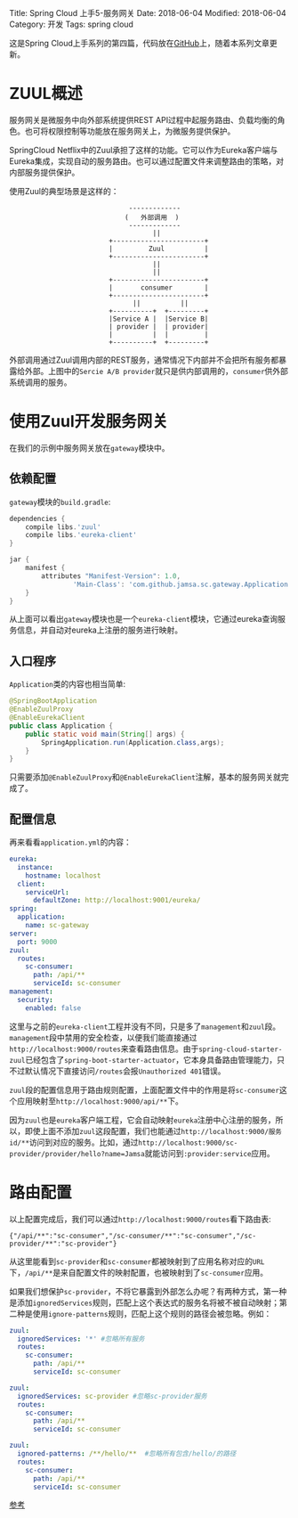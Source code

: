 Title: Spring Cloud 上手5-服务网关
Date: 2018-06-04
Modified: 2018-06-04
Category: 开发
Tags: spring cloud

这是Spring Cloud上手系列的第四篇，代码放在[GitHub](https://github.com/Jamsa/sc-cloud)上，随着本系列文章更新。

# ZUUL概述

服务网关是微服务中向外部系统提供REST API过程中起服务路由、负载均衡的角色。也可将权限控制等功能放在服务网关上，为微服务提供保护。

SpringCloud Netflix中的Zuul承担了这样的功能。它可以作为Eureka客户端与Eureka集成，实现自动的服务路由。也可以通过配置文件来调整路由的策略，对内部服务提供保护。

使用Zuul的典型场景是这样的：

```
                              -------------
                             (   外部调用  )
                              -------------
                                    ||
                         +-----------------------+
                         |         Zuul          |
                         +-----------------------+
                                    ||
                                    ||
                         +-----------------------+
                         |       consumer        |
                         +-----------------------+
                               ||          || 
                         +----------+  +---------+
                         |Service A |  |Service B|
                         | provider |  | provider|
                         |          |  |         |
                         +----------+  +---------+

```

外部调用通过Zuul调用内部的REST服务，通常情况下内部并不会把所有服务都暴露给外部。上图中的`Sercie A/B provider`就只是供内部调用的，`consumer`供外部系统调用的服务。

# 使用Zuul开发服务网关

在我们的示例中服务网关放在`gateway`模块中。

## 依赖配置

`gateway`模块的`build.gradle`:

```groovy
dependencies {
    compile libs.'zuul'
    compile libs.'eureka-client'
}

jar {
    manifest {
        attributes "Manifest-Version": 1.0,
                'Main-Class': 'com.github.jamsa.sc.gateway.Application'
    }
}
```

从上面可以看出`gateway`模块也是一个`eureka-client`模块，它通过eureka查询服务信息，并自动对eureka上注册的服务进行映射。

## 入口程序

`Application`类的内容也相当简单:

```java
@SpringBootApplication
@EnableZuulProxy
@EnableEurekaClient
public class Application {
    public static void main(String[] args) {
        SpringApplication.run(Application.class,args);
    }
}
```

只需要添加`@EnableZuulProxy`和`@EnableEurekaClient`注解，基本的服务网关就完成了。

## 配置信息

再来看看`application.yml`的内容：

```yaml
eureka:
  instance:
    hostname: localhost
  client:
    serviceUrl:
      defaultZone: http://localhost:9001/eureka/
spring:
  application:
    name: sc-gateway
server:
  port: 9000
zuul:
  routes:
    sc-consumer:
      path: /api/**
      serviceId: sc-consumer
management:
  security:
    enabled: false
```

这里与之前的`eureka-client`工程并没有不同，只是多了`management`和`zuul`段。`management`段中禁用的安全检查，以便我们能直接通过`http://localhost:9000/routes`来查看路由信息。由于`spring-cloud-starter-zuul`已经包含了`spring-boot-starter-actuator`，它本身具备路由管理能力，只不过默认情况下直接访问`/routes`会报`Unauthorized 401`错误。

`zuul`段的配置信息用于路由规则配置，上面配置文件中的作用是将`sc-consumer`这个应用映射至`http://localhost:9000/api/**`下。

因为`zuul`也是`eureka`客户端工程，它会自动映射`eureka`注册中心注册的服务，所以，即使上面不添加`zuul`这段配置，我们也能通过`http://localhost:9000/服务id/**`访问到对应的服务。比如，通过`http://localhost:9000/sc-provider/provider/hello?name=Jamsa`就能访问到`:provider:service`应用。

# 路由配置

以上配置完成后，我们可以通过`http://localhost:9000/routes`看下路由表:

```
{"/api/**":"sc-consumer","/sc-consumer/**":"sc-consumer","/sc-provider/**":"sc-provider"}
```

从这里能看到`sc-provider`和`sc-consumer`都被映射到了应用名称对应的`URL`下，`/api/**`是来自配置文件的映射配置，也被映射到了`sc-consumer`应用。

如果我们想保护`sc-provider`，不将它暴露到外部怎么办呢？有两种方式，第一种是添加`ignoredServices`规则，匹配上这个表达式的服务名将被不被自动映射；第二种是使用`ignore-patterns`规则，匹配上这个规则的路径会被忽略。例如：

```yaml
zuul:
  ignoredServices: '*' #忽略所有服务
  routes:
    sc-consumer:
      path: /api/**
      serviceId: sc-consumer
```

```yaml
zuul:
  ignoredServices: sc-provider #忽略sc-provider服务
  routes:
    sc-consumer:
      path: /api/**
      serviceId: sc-consumer
```

```yaml
zuul:
  ignored-patterns: /**/hello/**  #忽略所有包含/hello/的路径
  routes:
    sc-consumer:
      path: /api/**
      serviceId: sc-consumer
```

[参考](http://blog.51cto.com/1754966750/1958422)

